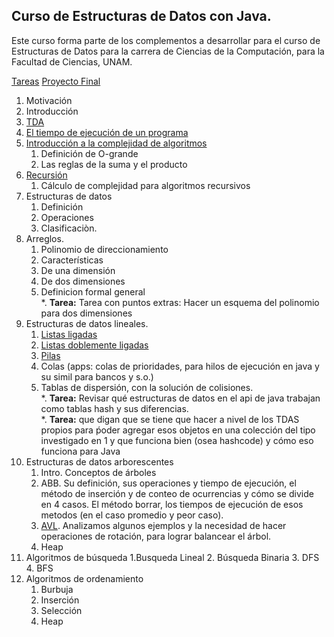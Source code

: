## Curso de Estructuras de Datos con Java.
Este curso forma parte de los complementos a desarrollar para el curso de Estructuras de Datos para la carrera de Ciencias de la Computación, para la Facultad de Ciencias, UNAM.

[Tareas](capitulos/tareas.md)
[Proyecto Final](capitulos/proyectoFinal.md)

1. Motivación
2. Introducción
3. [TDA](capitulos/TDA.md)
4. [El tiempo de ejecución de un programa](capitulos/moduloTiempoEjecuciónPrograma.md)
5. [Introducción a la complejidad de algoritmos](capitulos/complejidadComputacional.md)
    1. Definición de O-grande
    2. Las reglas de la suma y el producto
6. [Recursión](capitulos/recursion.md)
   1. Cálculo de complejidad para algoritmos recursivos
7. Estructuras de datos
   1. Definición
   2. Operaciones
   3. Clasificaciòn.    
8. Arreglos.
   1. Polinomio de direccionamiento
   2. Características
   3. De una dimensión
   4. De dos dimensiones
   5. Definicion formal general<br>
   *. **Tarea:** Tarea con puntos extras: Hacer un esquema del polinomio para dos dimensiones<br>
9. Estructuras de datos lineales.
   1. [Listas ligadas](capitulos/listasLigadas.md)
   2. [Listas doblemente ligadas](capitulos/listasDoblementeLigadas.md)
   3. [Pilas](capitulos/pilas.md)
   4. Colas (apps: colas de prioridades, para hilos de ejecución en java y su simil para bancos y s.o.)
   5. Tablas de dispersión, con la solución de colisiones.<br>
   *. **Tarea:** Revisar qué estructuras de datos en el api de java trabajan como tablas hash y sus diferencias.<br>
   *. **Tarea:** que digan que se tiene que hacer a nivel de los TDAS propios para ṕoder agregar esos objetos en una colección del tipo investigado en 1 y que funciona bien (osea hashcode) y cómo eso funciona para Java<br>
10. Estructuras de datos arborescentes
    1. Intro. Conceptos de árboles
    2. ABB. Su definición, sus operaciones y tiempo de ejecución, el método de inserción y de conteo de ocurrencias y cómo se divide en 4 casos. El método borrar, los tiempos de ejecución de esos metodos (en el caso promedio y peor caso).
    3. [AVL](capitulos/AVL.md). Analizamos algunos ejemplos y la necesidad de hacer operaciones de rotación, para lograr balancear el árbol.
    4. Heap
11. Algoritmos de búsqueda
    1.Busqueda Lineal
    2. Búsqueda Binaria
    3. DFS
    4. BFS     
13. Algoritmos de ordenamiento
    1. Burbuja
    2. Inserción
    3. Selección
    4. Heap
       

